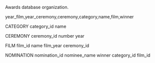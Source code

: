 

Awards database organization.

year_film,year_ceremony,ceremony,category,name,film,winner

CATEGORY
category_id
name

CEREMONY
ceremony_id
number
year

FILM
film_id
name
film_year
ceremony_id

NOMINATION
nomination_id
nominee_name
winner
category_id
film_id



